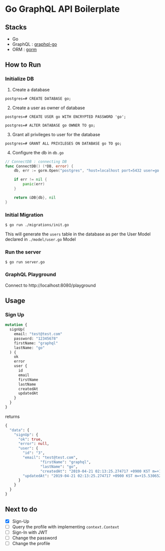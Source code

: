 # Go GraphQL API Boilerplate

## Stacks

- Go
- GraphQL : [graphql-go](https://github.com/graph-gophers/graphql-go)
- ORM : [gorm](https://github.com/jinzhu/gorm)

## How to Run

### Initialize DB

1. Create a database

```shell
postgres=# CREATE DATABASE go;
```

2. Create a user as owner of database

```shell
postgres=# CREATE USER go WITH ENCRYPTED PASSWORD 'go';

postgres=# ALTER DATABASE go OWNER TO go;
```

3. Grant all privileges to user for the database

```shell
postgres=# GRANT ALL PRIVILEGES ON DATABASE go TO go;
```

4. Configure the db in `db.go`

```go
// ConnectDB : connecting DB
func ConnectDB() (*DB, error) {
	db, err := gorm.Open("postgres", "host=localhost port=5432 user=go dbname=go password=go sslmode=disable")

	if err != nil {
		panic(err)
	}

	return &DB{db}, nil
}
```

### Initial Migration

```shell
$ go run ./migrations/init.go
```

This will generate the `users` table in the database as per the User Model declared in `./model/user.go` Model

### Run the server

```shell
$ go run server.go
```

### GraphQL Playground

Connect to http://localhost:8080/playground

## Usage

### Sign Up

```graphql
mutation {
  signUp(
    email: "test@test.com"
    password: "12345678"
    firstName: "graphql"
    lastName: "go"
  ) {
    ok
    error
    user {
      id
      email
      firstName
      lastName
      createdAt
      updatedAt
    }
  }
}
```

returns

```graphql
{
  "data": {
    "signUp": {
      "ok": true,
      "error": null,
      "user": {
        "id": "3",
        "email": "test@test.com",
				"firstName": "graphql",
				"lastName": "go",
				"createdAt": "2019-04-21 02:13:25.274717 +0900 KST m=+15.530652285",
        "updatedAt": "2019-04-21 02:13:25.274717 +0900 KST m=+15.530652285"
      }
    }
  }
}
```

## Next to do

- [x] Sign-Up
- [ ] Query the profile with implementing `context.Context`
- [ ] Sign-In with JWT
- [ ] Change the password
- [ ] Change the profile
